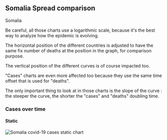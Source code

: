 ## Somalia Spread comparison 

Somalia



Be careful, all those charts use a logarithmic scale, because it's the best way to analyze how the epidemic is evolving.
 
The horizontal position of the different countries is adjusted to have the same fix number of deaths at the position in the graph, for comparison purpose.

The vertical position of the different curves is of course impacted too.

"Cases" charts are even more affected too because they use the same time offset that is used for "deaths".

The only important thing to look at in those charts is the slope of the curve : the steeper the curve, the shorter the "cases" and "deaths" doubling time.



 
### Cases over time
 
#### Static
![Somalia covid-19 cases static chart](https://raw.githubusercontent.com/madlag/coronavirus_study/master/notebooks/graphs/2020-03-20/countries/Somalia/2020-03-20_Somalia_deaths.png "Somalia covid-19 cases static chart")   

